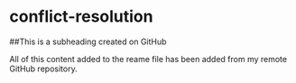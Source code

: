 # conflict-resolution

##This is a subheading created on GitHub

All of this content added to the reame file has been added from my remote GitHub repository.
